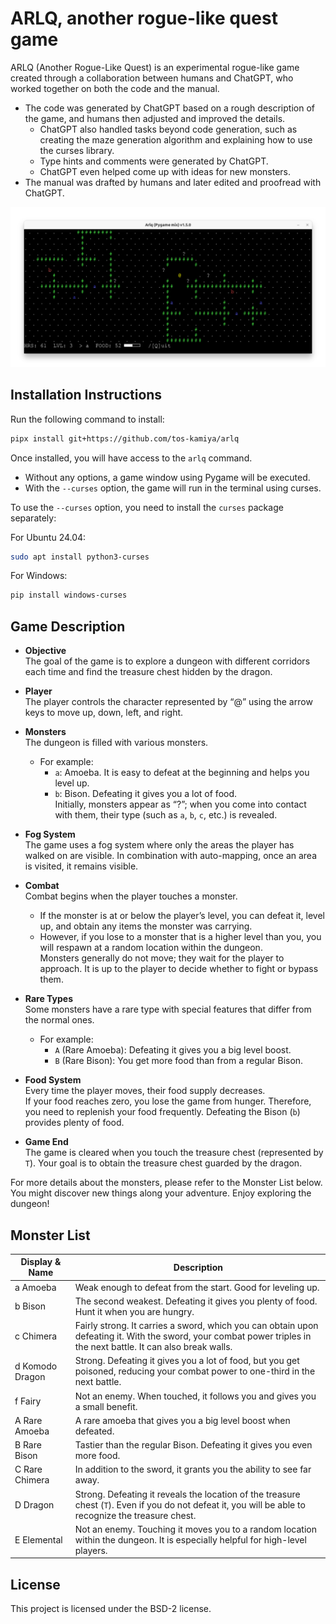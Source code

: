 # ARLQ, another rogue-like quest game

ARLQ (Another Rogue-Like Quest) is an experimental rogue-like game created through a collaboration between humans and ChatGPT, who worked together on both the code and the manual.

* The code was generated by ChatGPT based on a rough description of the game, and humans then adjusted and improved the details.
  * ChatGPT also handled tasks beyond code generation, such as creating the maze generation algorithm and explaining how to use the curses library.
  * Type hints and comments were generated by ChatGPT.
  * ChatGPT even helped come up with ideas for new monsters.
* The manual was drafted by humans and later edited and proofread with ChatGPT.

![](screenshot.png)

## Installation Instructions

Run the following command to install:

```bash
pipx install git+https://github.com/tos-kamiya/arlq
```

Once installed, you will have access to the `arlq` command.

- Without any options, a game window using Pygame will be executed.
- With the `--curses` option, the game will run in the terminal using curses.

To use the `--curses` option, you need to install the `curses` package separately:

For Ubuntu 24.04:

```bash
sudo apt install python3-curses
```

For Windows:

```bash
pip install windows-curses
```

## Game Description

* **Objective**  
  The goal of the game is to explore a dungeon with different corridors each time and find the treasure chest hidden by the dragon.

* **Player**  
  The player controls the character represented by “@” using the arrow keys to move up, down, left, and right.

* **Monsters**  
  The dungeon is filled with various monsters.  
  - For example:  
    - `a`: Amoeba. It is easy to defeat at the beginning and helps you level up.  
    - `b`: Bison. Defeating it gives you a lot of food.  
  Initially, monsters appear as “?”; when you come into contact with them, their type (such as `a`, `b`, `c`, etc.) is revealed.

* **Fog System**  
  The game uses a fog system where only the areas the player has walked on are visible. In combination with auto-mapping, once an area is visited, it remains visible.

* **Combat**  
  Combat begins when the player touches a monster.  
  - If the monster is at or below the player’s level, you can defeat it, level up, and obtain any items the monster was carrying.  
  - However, if you lose to a monster that is a higher level than you, you will respawn at a random location within the dungeon.  
  Monsters generally do not move; they wait for the player to approach. It is up to the player to decide whether to fight or bypass them.

* **Rare Types**  
  Some monsters have a rare type with special features that differ from the normal ones.  
  - For example:  
    - `A` (Rare Amoeba): Defeating it gives you a big level boost.  
    - `B` (Rare Bison): You get more food than from a regular Bison.

* **Food System**  
  Every time the player moves, their food supply decreases.  
  If your food reaches zero, you lose the game from hunger. Therefore, you need to replenish your food frequently. Defeating the Bison (`b`) provides plenty of food.

* **Game End**  
  The game is cleared when you touch the treasure chest (represented by `T`). Your goal is to obtain the treasure chest guarded by the dragon.

For more details about the monsters, please refer to the Monster List below. You might discover new things along your adventure. Enjoy exploring the dungeon!

## Monster List

| Display & Name  | Description |
|-----------------|-------------|
| a Amoeba        | Weak enough to defeat from the start. Good for leveling up. |
| b Bison         | The second weakest. Defeating it gives you plenty of food. Hunt it when you are hungry. |
| c Chimera | Fairly strong. It carries a sword, which you can obtain upon defeating it. With the sword, your combat power triples in the next battle. It can also break walls. |
| d Komodo Dragon | Strong. Defeating it gives you a lot of food, but you get poisoned, reducing your combat power to one-third in the next battle. |
| f Fairy         | Not an enemy. When touched, it follows you and gives you a small benefit. |
| A Rare Amoeba   | A rare amoeba that gives you a big level boost when defeated. |
| B Rare Bison    | Tastier than the regular Bison. Defeating it gives you even more food. |
| C Rare Chimera  | In addition to the sword, it grants you the ability to see far away. |
| D Dragon        | Strong. Defeating it reveals the location of the treasure chest (`T`). Even if you do not defeat it, you will be able to recognize the treasure chest. |
| E Elemental     | Not an enemy. Touching it moves you to a random location within the dungeon. It is especially helpful for high-level players. |

## License

This project is licensed under the BSD-2 license.

